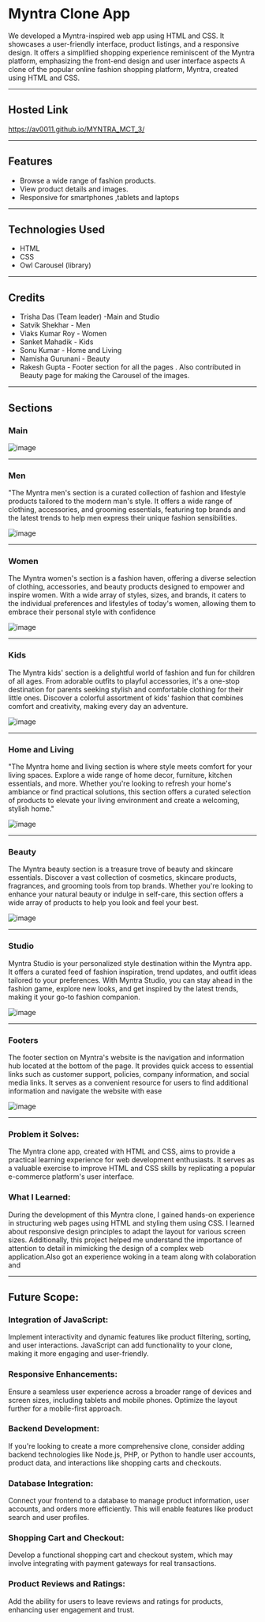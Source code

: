 # Myntra Clone App

We developed a Myntra-inspired web app using HTML and CSS. It showcases a user-friendly interface, product listings, and a responsive design. 
It offers a simplified shopping experience reminiscent of the Myntra platform, emphasizing the front-end design and user interface aspects
A clone of the popular online fashion shopping platform, Myntra, created using HTML and CSS.

<hr>

## Hosted Link

https://av0011.github.io/MYNTRA_MCT_3/
<hr>

## Features

- Browse a wide range of fashion products.
- View product details and images.
- Responsive for smartphones ,tablets and laptops
<hr>

## Technologies Used

- HTML
- CSS
- Owl Carousel (library)
<hr>

## Credits

- Trisha Das (Team leader) -Main and Studio
- Satvik Shekhar - Men
- Viaks Kumar Roy - Women
- Sanket Mahadik - Kids
- Sonu Kumar - Home and Living
- Namisha Gurunani - Beauty
- Rakesh Gupta - Footer section for all the pages . Also contributed in Beauty page for making the Carousel of the images.
<hr>

## Sections 

### Main

![image](https://github.com/sanketmahadik191/kids_myntra3/assets/125791466/ab8e79cc-e0ee-451c-bd01-5f492b5dd9df)
<hr>

### Men

"The Myntra men's section is a curated collection of fashion and lifestyle products tailored to the modern man's style. 
It offers a wide range of clothing, accessories, and grooming essentials, featuring top brands and the latest trends to help men express their unique fashion sensibilities.

![image](https://github.com/sanketmahadik191/kids_myntra3/assets/125791466/d322bdfe-4517-42e2-8814-bf4e28cf0715)
<hr>

### Women

The Myntra women's section is a fashion haven, offering a diverse selection of clothing, accessories, and beauty products designed to empower and inspire women.
With a wide array of styles, sizes, and brands, it caters to the individual preferences and lifestyles of today's women, allowing them to embrace their personal style with confidence

![image](https://github.com/sanketmahadik191/kids_myntra3/assets/125791466/ae94a01b-7aac-48d7-b23d-0213a9a1286e)
<hr>

### Kids

The Myntra kids' section is a delightful world of fashion and fun for children of all ages. From adorable outfits to playful accessories, 
it's a one-stop destination for parents seeking stylish and comfortable clothing for their little ones. Discover a colorful assortment of kids' 
fashion that combines comfort and creativity, making every day an adventure.

![image](https://github.com/sanketmahadik191/kids_myntra3/assets/125791466/756ae7c0-1d68-473c-bcef-99ff465a8da5)
<hr>

### Home and Living

"The Myntra home and living section is where style meets comfort for your living spaces. Explore a wide range of home decor, furniture, 
kitchen essentials, and more. Whether you're looking to refresh your home's ambiance or find practical solutions, this section offers a 
curated selection of products to elevate your living environment and create a welcoming, stylish home."

![image](https://github.com/sanketmahadik191/kids_myntra3/assets/125791466/3d11cf89-73d4-4763-863f-c4ffb3eecbef)
<hr>

### Beauty

The Myntra beauty section is a treasure trove of beauty and skincare essentials. Discover a vast collection of cosmetics, skincare products,
fragrances, and grooming tools from top brands. Whether you're looking to enhance your natural beauty or indulge in self-care, this section 
offers a wide array of products to help you look and feel your best.

![image](https://github.com/sanketmahadik191/kids_myntra3/assets/125791466/16ffc386-06de-47b3-8633-50d66a44f72e)
<hr>

### Studio

Myntra Studio is your personalized style destination within the Myntra app. It offers a curated feed of fashion inspiration, trend updates, 
and outfit ideas tailored to your preferences. With Myntra Studio, you can stay ahead in the fashion game, explore new looks, and get inspired 
by the latest trends, making it your go-to fashion companion.

![image](https://github.com/sanketmahadik191/kids_myntra3/assets/125791466/296c4887-e2fc-45e3-91ee-d09732d84e54)
<hr>

### Footers

The footer section on Myntra's website is the navigation and information hub located at the bottom of the page. 
It provides quick access to essential links such as customer support, policies, company information, and social media links. 
It serves as a convenient resource for users to find additional information and navigate the website with ease

![image](https://github.com/sanketmahadik191/Myntra_Clone/assets/125791466/09576ba2-44f8-4fe8-9484-5009c1735c6e)
<hr>

### Problem it Solves:

The Myntra clone app, created with HTML and CSS, aims to provide a practical learning experience for web development enthusiasts. 
It serves as a valuable exercise to improve HTML and CSS skills by replicating a popular e-commerce platform's user interface.

### What I Learned: 

During the development of this Myntra clone, I gained hands-on experience in structuring web pages using HTML and styling them using CSS.
I learned about responsive design principles to adapt the layout for various screen sizes. Additionally, this project helped me understand
the importance of attention to detail in mimicking the design of a complex web application.Also got an experience woking in a team along with colaboration and 
<hr>

## Future Scope:

### Integration of JavaScript: 
Implement interactivity and dynamic features like product filtering, sorting, and user interactions. JavaScript can add functionality to your clone, making it more engaging and user-friendly.

### Responsive Enhancements: 
Ensure a seamless user experience across a broader range of devices and screen sizes, including tablets and mobile phones. Optimize the layout further for a mobile-first approach.

### Backend Development: 
If you're looking to create a more comprehensive clone, consider adding backend technologies like Node.js, PHP, or Python to handle user accounts, product data, and interactions like shopping carts and checkouts.

### Database Integration: 
Connect your frontend to a database to manage product information, user accounts, and orders more efficiently. This will enable features like product search and user profiles.

### Shopping Cart and Checkout:
Develop a functional shopping cart and checkout system, which may involve integrating with payment gateways for real transactions.

### Product Reviews and Ratings:
Add the ability for users to leave reviews and ratings for products, enhancing user engagement and trust.

